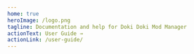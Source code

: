 ```yaml
---
home: true
heroImage: /logo.png
tagline: Documentation and help for Doki Doki Mod Manager
actionText: User Guide →
actionLink: /user-guide/
---
```

